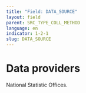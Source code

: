 ```yaml
---
title: "Field: DATA_SOURCE"
layout: field
parent: SRC_TYPE_COLL_METHOD
language: en
indicator: 1-2-1
slug: DATA_SOURCE
---
```

# Data providers
National Statistic Offices.